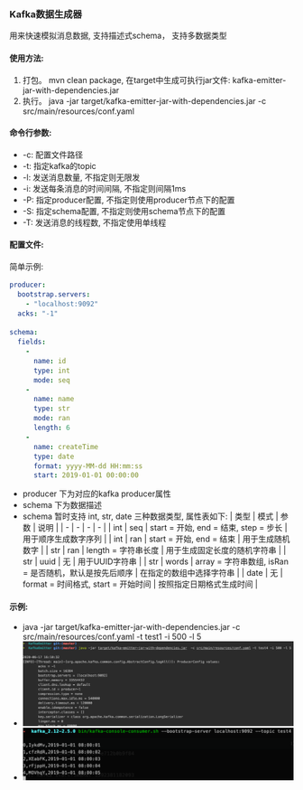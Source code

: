 ### Kafka数据生成器
用来快速模拟消息数据, 支持描述式schema， 支持多数据类型

#### 使用方法:

1. 打包。 mvn clean package, 在target中生成可执行jar文件: kafka-emitter-jar-with-dependencies.jar
2. 执行。 java -jar target/kafka-emitter-jar-with-dependencies.jar  -c src/main/resources/conf.yaml

#### 命令行参数:
 * -c: 配置文件路径 
 * -t: 指定kafka的topic
 * -l: 发送消息数量, 不指定则无限发
 * -i: 发送每条消息的时间间隔, 不指定则间隔1ms
 * -P: 指定producer配置, 不指定则使用producer节点下的配置
 * -S: 指定schema配置, 不指定则使用schema节点下的配置
 * -T: 发送消息的线程数, 不指定使用单线程

#### 配置文件:
简单示例: 
```yaml
producer:
  bootstrap.servers:
    - "localhost:9092"
  acks: "-1"

schema:
  fields:
    -
      name: id
      type: int
      mode: seq
    -
      name: name
      type: str
      mode: ran
      length: 6
    -
      name: createTime
      type: date
      format: yyyy-MM-dd HH:mm:ss
      start: 2019-01-01 00:00:00
```
 * producer 下为对应的kafka producer属性
 * schema 下为数据描述
 * schema 暂时支持 int, str, date 三种数据类型, 属性表如下: 
| 类型 | 模式 | 参数 | 说明 |
| - | - | - | - |
| int | seq | start = 开始, end = 结束, step = 步长 | 用于顺序生成数字序列 |
| int | ran | start = 开始, end = 结束 | 用于生成随机数字 |
| str | ran | length = 字符串长度 | 用于生成固定长度的随机字符串 |
| str | uuid | 无 | 用于UUID字符串 |
| str | words | array = 字符串数组, isRan = 是否随机，默认是按先后顺序 | 在指定的数组中选择字符串 |
| date | 无 | format = 时间格式, start = 开始时间 | 按照指定日期格式生成时间 |


#### 示例:
 * java -jar target/kafka-emitter-jar-with-dependencies.jar  -c src/main/resources/conf.yaml -t test1 -i 500 -l 5
 * ![avatar](/snapshot/WX20200617-161104.png)   
 * ![avatar](/snapshot/WX20200617-160707.png) 